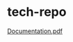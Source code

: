 # tech-repo
[Documentation.pdf](https://github.com/Anands001/tech-repo/files/11280138/20UCA515.Techmeet.project.pdf)
